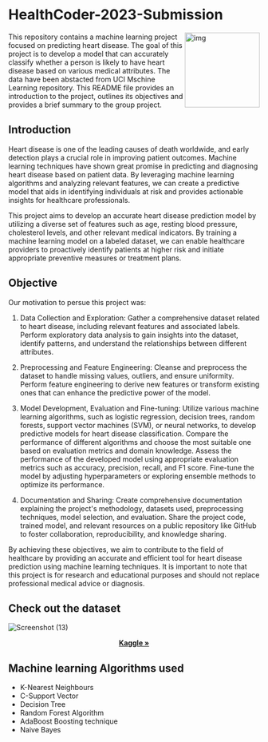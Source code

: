 # HealthCoder-2023-Submission

  
  <img align="right" height="150" alt="img" src="https://cdn.pixabay.com/photo/2022/01/15/13/21/digitization-6939537_1280.jpg" padding="3px"  />

This repository contains a machine learning project focused on predicting heart disease. The goal of this project is to develop a model that can accurately classify whether a person is likely to have heart disease based on various medical attributes. The data have been abstacted from UCI Mschine Learning repository. This README file provides an introduction to the project, outlines its objectives and provides a brief summary to the group project.

## Introduction

Heart disease is one of the leading causes of death worldwide, and early detection plays a crucial role in improving patient outcomes. Machine learning techniques have shown great promise in predicting and diagnosing heart disease based on patient data. By leveraging machine learning algorithms and analyzing relevant features, we can create a predictive model that aids in identifying individuals at risk and provides actionable insights for healthcare professionals.

This project aims to develop an accurate heart disease prediction model by utilizing a diverse set of features such as age, resting blood pressure, cholesterol levels, and other relevant medical indicators. By training a machine learning model on a labeled dataset, we can enable healthcare providers to proactively identify patients at higher risk and initiate appropriate preventive measures or treatment plans.

## Objective

Our motivation to persue this project was: 

1. Data Collection and Exploration: Gather a comprehensive dataset related to heart disease, including relevant features and associated labels. Perform exploratory data analysis to gain insights into the dataset, identify patterns, and understand the relationships between different attributes.

2. Preprocessing and Feature Engineering: Cleanse and preprocess the dataset to handle missing values, outliers, and ensure uniformity. Perform feature engineering to derive new features or transform existing ones that can enhance the predictive power of the model.

3. Model Development, Evaluation and Fine-tuning: Utilize various machine learning algorithms, such as logistic regression, decision trees, random forests, support vector machines (SVM), or neural networks, to develop predictive models for heart disease classification. Compare the performance of different algorithms and choose the most suitable one based on evaluation metrics and domain knowledge. Assess the performance of the developed model using appropriate evaluation metrics such as accuracy, precision, recall, and F1 score. Fine-tune the model by adjusting hyperparameters or exploring ensemble methods to optimize its performance.

4. Documentation and Sharing: Create comprehensive documentation explaining the project's methodology, datasets used, preprocessing techniques, model selection, and evaluation. Share the project code, trained model, and relevant resources on a public repository like GitHub to foster collaboration, reproducibility, and knowledge sharing.

By achieving these objectives, we aim to contribute to the field of healthcare by providing an accurate and efficient tool for heart disease prediction using machine learning techniques. It is important to note that this project is for research and educational purposes and should not replace professional medical advice or diagnosis.


## Check out the dataset

![Screenshot (13)](https://github.com/Pr-at30/HealthCoder-2023-Submission/assets/77499411/15f1d0c7-6f5a-49fc-9fe5-992fa6e25883)

 <p align="center"><a href="https://www.kaggle.com/datasets/fedesoriano/heart-failure-prediction"><strong>Kaggle »</strong></a> </p>
    
    
 ## Machine learning Algorithms used
 
* K-Nearest Neighbours
* C-Support Vector
* Decision Tree
* Random Forest Algorithm
* AdaBoost Boosting technique
* Naive Bayes
 

  
